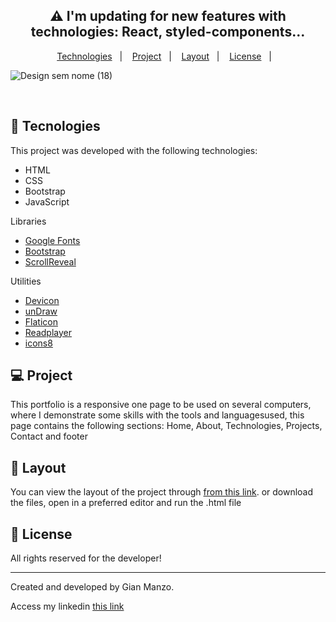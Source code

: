 
<h2 align="center">
   ⚠️ I'm updating for new features with technologies: React,
styled-components...
 </h2> 
<p align="center">
  <a href="#-tecnologies">Technologies</a>&nbsp;&nbsp;&nbsp;|&nbsp;&nbsp;&nbsp;
  <a href="#-project">Project</a>&nbsp;&nbsp;&nbsp;|&nbsp;&nbsp;&nbsp;
  <a href="#-layout">Layout</a>&nbsp;&nbsp;&nbsp;|&nbsp;&nbsp;&nbsp;
  <a href="#-license">License</a>&nbsp;&nbsp;&nbsp;|&nbsp;&nbsp;&nbsp;
</p>


![Design sem nome (18)](https://user-images.githubusercontent.com/89868792/176734441-a84c3901-4f4e-4699-b3d3-f0bf77964c7f.png)


<br>


## 🚀 Tecnologies

This project was developed with the following technologies:

- HTML
- CSS
- Bootstrap
- JavaScript

Libraries

- [Google Fonts](https://fonts.google.com/)
- [Bootstrap](https://getbootstrap.com/)
- [ScrollReveal](https://scrollrevealjs.org)

Utilities

- [Devicon](https://devicon.dev/)
- [unDraw](https://undraw.co/illustrations)
- [Flaticon](https://www.flaticon.com/)
- [Readplayer](https://readyplayer.me/pt-BR/signin?reason=login_required)
- [icons8](https://icons8.com/icons/set/svg)

## 💻 Project

This portfolio is a responsive one page to be used on several computers, where I demonstrate some skills with the tools and languages ​​used, this page contains the following sections: Home, About, Technologies, Projects, Contact and footer

## 🔖 Layout

You can view the layout of the project through [from this link](https://manzogian.netlify.app/). or download the files, open in a preferred editor and run the .html file

## 📝 License

All rights reserved for the developer!

---

Created and developed by Gian Manzo.

Access my linkedin [this link](https://www.linkedin.com/in/gianmanzo/)
